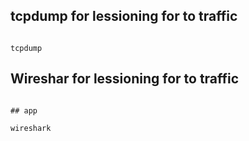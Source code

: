 ## tcpdump for lessioning for to traffic

```shell

tcpdump

```

## Wireshar for lessioning for to traffic

```shell

## app 

wireshark

```